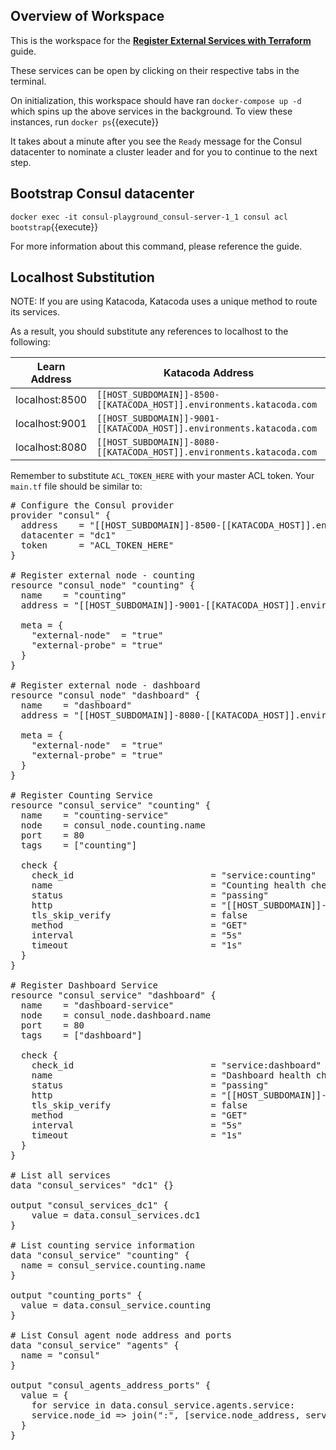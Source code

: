 ## Overview of Workspace

This is the workspace for the [**Register External Services with Terraform**](http://learn.hashicorp.com/consul/developer-discovery/terraform-consul-provider) guide.

These services can be open by clicking on their respective tabs in the terminal.

On initialization, this workspace should have ran `docker-compose up -d` which spins
up the above services in the background. To view these instances, run `docker ps`{{execute}}

It takes about a minute after you see the `Ready` message for the Consul datacenter
to nominate a cluster leader and for you to continue to the next step.

## Bootstrap Consul datacenter

`docker exec -it consul-playground_consul-server-1_1 consul acl bootstrap`{{execute}}

For more information about this command, please reference the guide.

## Localhost Substitution

NOTE: If you are using Katacoda, Katacoda uses a unique method to route its services.

As a result, you should substitute any references to localhost to the following:

| Learn Address   | Katacoda Address |
| --------------  | ---------------- |
| localhost:8500  | `[[HOST_SUBDOMAIN]]-8500-[[KATACODA_HOST]].environments.katacoda.com` |
| localhost:9001  | `[[HOST_SUBDOMAIN]]-9001-[[KATACODA_HOST]].environments.katacoda.com` |
| localhost:8080  | `[[HOST_SUBDOMAIN]]-8080-[[KATACODA_HOST]].environments.katacoda.com` |

Remember to substitute `ACL_TOKEN_HERE` with your master ACL token. Your `main.tf` file should be similar to:

<pre class="file" data-filename="main.tf" data-target="replace"># Configure the Consul provider
provider "consul" {
  address    = "[[HOST_SUBDOMAIN]]-8500-[[KATACODA_HOST]].environments.katacoda.com"
  datacenter = "dc1"
  token      = "ACL_TOKEN_HERE"
}

# Register external node - counting
resource "consul_node" "counting" {
  name    = "counting"
  address = "[[HOST_SUBDOMAIN]]-9001-[[KATACODA_HOST]].environments.katacoda.com"

  meta = {
    "external-node"  = "true"
    "external-probe" = "true"
  }
}

# Register external node - dashboard
resource "consul_node" "dashboard" {
  name    = "dashboard"
  address = "[[HOST_SUBDOMAIN]]-8080-[[KATACODA_HOST]].environments.katacoda.com"

  meta = {
    "external-node"  = "true"
    "external-probe" = "true"
  }
}

# Register Counting Service
resource "consul_service" "counting" {
  name    = "counting-service"
  node    = consul_node.counting.name
  port    = 80
  tags    = ["counting"]

  check {
    check_id                          = "service:counting"
    name                              = "Counting health check"
    status                            = "passing"
    http                              = "[[HOST_SUBDOMAIN]]-9001-[[KATACODA_HOST]].environments.katacoda.com"
    tls_skip_verify                   = false
    method                            = "GET"
    interval                          = "5s"
    timeout                           = "1s"
  }
}

# Register Dashboard Service
resource "consul_service" "dashboard" {
  name    = "dashboard-service"
  node    = consul_node.dashboard.name
  port    = 80
  tags    = ["dashboard"]

  check {
    check_id                          = "service:dashboard"
    name                              = "Dashboard health check"
    status                            = "passing"
    http                              = "[[HOST_SUBDOMAIN]]-8080-[[KATACODA_HOST]].environments.katacoda.com"
    tls_skip_verify                   = false
    method                            = "GET"
    interval                          = "5s"
    timeout                           = "1s"
  }
}

# List all services
data "consul_services" "dc1" {}

output "consul_services_dc1" {
    value = data.consul_services.dc1
}

# List counting service information
data "consul_service" "counting" {
  name = consul_service.counting.name
}

output "counting_ports" {
  value = data.consul_service.counting
}

# List Consul agent node address and ports
data "consul_service" "agents" {
  name = "consul"
}

output "consul_agents_address_ports" {
  value = {
    for service in data.consul_service.agents.service:
    service.node_id => join(":", [service.node_address, service.port])
  }
}

</pre>